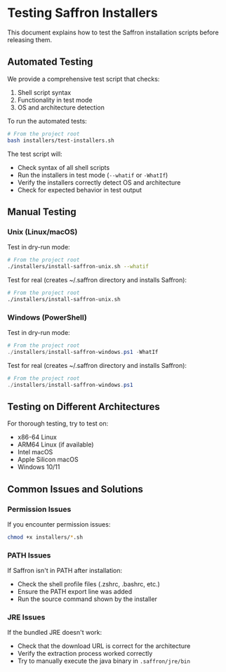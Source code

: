 # Testing Saffron Installers

This document explains how to test the Saffron installation scripts before releasing them.

## Automated Testing

We provide a comprehensive test script that checks:
1. Shell script syntax
2. Functionality in test mode
3. OS and architecture detection

To run the automated tests:

```bash
# From the project root
bash installers/test-installers.sh
```

The test script will:
- Check syntax of all shell scripts
- Run the installers in test mode (`--whatif` or `-WhatIf`)
- Verify the installers correctly detect OS and architecture
- Check for expected behavior in test output

## Manual Testing

### Unix (Linux/macOS)

Test in dry-run mode:

```bash
# From the project root
./installers/install-saffron-unix.sh --whatif
```

Test for real (creates ~/.saffron directory and installs Saffron):

```bash
# From the project root
./installers/install-saffron-unix.sh
```

### Windows (PowerShell)

Test in dry-run mode:

```powershell
# From the project root
./installers/install-saffron-windows.ps1 -WhatIf
```

Test for real (creates ~/.saffron directory and installs Saffron):

```powershell
# From the project root
./installers/install-saffron-windows.ps1
```

## Testing on Different Architectures

For thorough testing, try to test on:
- x86-64 Linux
- ARM64 Linux (if available)
- Intel macOS
- Apple Silicon macOS
- Windows 10/11

## Common Issues and Solutions

### Permission Issues
If you encounter permission issues:
```bash
chmod +x installers/*.sh
```

### PATH Issues
If Saffron isn't in PATH after installation:
- Check the shell profile files (.zshrc, .bashrc, etc.)
- Ensure the PATH export line was added
- Run the source command shown by the installer

### JRE Issues
If the bundled JRE doesn't work:
- Check that the download URL is correct for the architecture
- Verify the extraction process worked correctly
- Try to manually execute the java binary in `.saffron/jre/bin` 